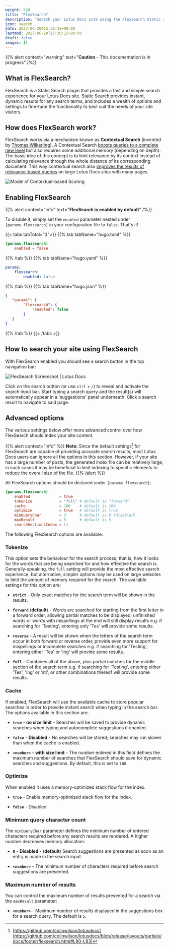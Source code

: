```yaml
---
weight: 520
title: "FlexSearch"
description: "Search your Lotus Docs site using the FlexSearch Static site Search plugin."
icon: search
date: 2023-06-20T15:30:15+00:00
lastmod: 2023-06-20T15:30:15+00:00
draft: false
images: []
---
```


{{% alert context="warning" text="**Caution** - This documentation is in progress" /%}}

## What is FlexSearch?

FlexSearch is a Static Search plugin that provides a fast and simple search experience for your Lotus Docs site. Static Search provides instant, dynamic results for any search terms, and includes a wealth of options and settings to fine-tune the functionality to best suit the needs of your site visitors.

## How does FlexSearch work?

FlexSearch works via a mechanism known as **Contextual Search** (invented by [Thomas Wilkerling](https://github.com/ts-thomas)). A Contextual Search [boosts queries to a complete new level](https://nextapps-de.github.io/flexsearch/bench/) but also requires some additional memory (depending on depth). The basic idea of this concept is to limit relevance by its context instead of calculating relevance through the whole distance of its corresponding document. This way contextual search also [improves the results of relevance-based queries](https://nextapps-de.github.io/flexsearch/bench/match.html) on large Lotus Docs sites with many pages.

![Model of Contextual-based Scoring](https://res.cloudinary.com/lotuslabs/image/upload/v1688597756/Lotus%20Docs/images/contextual-index_gnhpqm.webp "**Model of Contextual-based Scoring** - Copyright 2018-2021 Thomas Wilkerling Nextapps GmbH - [*source*](https://github.com/nextapps-de/flexsearch/blob/master/README.md#contextual-search)")

## Enabling FlexSearch

{{% alert context="info" text="**FlexSearch is enabled by default**" /%}}

To disable it, simply set the `enabled` parameter nested under `[params.flexsearch]` in your configuration file to `false`. That's it!

{{< tabs tabTotal="3">}}
{{% tab tabName="hugo.toml" %}}

```toml
[params.flexsearch]
    enabled = false
```

{{% /tab %}}
{{% tab tabName="hugo.yaml" %}}

```yaml
params:
    flexsearch:
        enabled: false
```

{{% /tab %}}
{{% tab tabName="hugo.json" %}}

```json
{
   "params": {
        "flexsearch": {
            "enabled": false
        }
   }
}
```

{{% /tab %}}
{{< /tabs >}}

## How to search your site using FlexSearch

With FlexSearch enabled you should see a search button in the top navigation bar:

![FlexSearch Screenshot | Lotus Docs](https://res.cloudinary.com/lotuslabs/image/upload/v1688442518/Lotus%20Docs/images/lotus_docs_flexsearch_ui_components_diagram_v1.1_jp2f0l.webp "FlexSearch components: **1.** Search Button **2.** Search Input Bar **3.** Search Result | Lotus Docs")

Click on the search button (or use `ctrl` + `/`) to reveal and activate the search input bar. Start typing a search query and the result(s) will automatically appear in a 'suggestions' panel underneath. Click a search result to navigate to said page.

## Advanced options

The various settings below offer more advanced control over how FlexSearch should index your site content.

{{% alert context="info" %}}
**Note:** Since the default settings[^1] for FlexSearch are capable of providing accurate search results, most Lotus Docs users can ignore all the options in this section. However, if your site has a large number of posts, the generated index file can be relatively large; in such cases it may be beneficial to limit indexing to specific elements to reduce the overall size of the file.
{{% /alert %}}

All FlexSearch options should be declared under `[params.flexsearch]`:

```toml
[params.flexsearch]
    enabled             = true
    tokenize            = "full" # default is "forward"
    cache               = 100    # default is 100
    optimize            = true   # default is true
    minQueryChar        = 3      # default is 0 (disabled)
    maxResult           = 5      # default is 5
    searchSectionsIndex = []
```

The following FlexSearch options are available:
### Tokenize

This option sets the behaviour for the search process; that is, how it looks for the words that are being searched for and how effective the search is. Generally-speaking, the `full` setting will provide the most effective search experience, but alternative, simpler options may be used on large websites to limit the amount of memory required for the search. The available settings for this option are:

- **`strict`** - Only exact matches for the search term will be shown in the results.

- **`forward`** (**default**) - Words are searched for starting from the first letter in a forward order, allowing partial matches to be displayed; unfinished words or words with mispellings at the end will still display results e.g. if searching for 'Testing', entering only 'Tes' will provide some results.

- **`reverse`** - A result will be shown when the letters of the search term occur in both forward or reverse order, provide even more support for mispellings or incomplete searches e.g. if searching for 'Testing', entering either 'Tes' or 'ing' will provide some results.

- **`full`** - Combines all of the above, plus partial matches for the middle section of the search term e.g. if searching for 'Testing', entering either 'Tes', 'ing' or 'sti', or other combinations thereof will provide some results.

### Cache

If enabled, FlexSearch will use the available cache to store popular searches in order to provide instant search when typing in the search bar. The options available in this section are:

- **`true`** - **no size limit** - Searches will be saved to provide dynamic searches when typing and autocomplete suggestions if enabled.

- **`false`** - **Disabled** - No searches will be stored; searches may run slower than when the cache is enabled.

- **`<number>`** - **with size limit** - The number entered in this field defines the maximum number of searches that FlexSearch should save for dynamic searches and suggestions. By default, this is set to `100`.

### Optimize

When enabled it uses a memory-optimized stack flow for the index.

- **`true`** - Enable memory-optimized stack flow for the index.

- **`false`** - Disabled

### Minimum query character count

The `minQueryChar` parameter defines the minimum number of entered characters required before any search results are rendered. A higher number decreases memory allocation:

- **`0`** - **Disabled** - (**default**) Search suggestions are presented as soon as an entry is made in the search input.

- **`<number>`** - The minimum number of characters required before search suggestions are presented.

### Maximum number of results

You can control the maximum number of results presented for a search via the `maxResult` parameter:

- **`<number>`** - Maximum number of results displayed in the suggestions box for a search query. The default is `5`.

[^1]: [https://github.com/colinwilson/lotusdocs](https://github.com/colinwilson/lotusdocs/blob/release/layouts/partials/docs/footer/flexsearch.html#L90-L93)